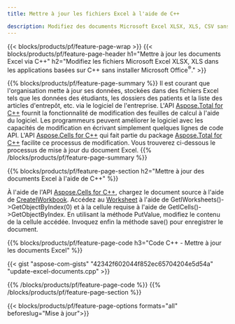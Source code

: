 ```yaml
---
title: Mettre à jour les fichiers Excel à l'aide de C++ 

description: Modifiez des documents Microsoft Excel XLSX, XLS, CSV sans installer Microsoft Office avec des applications basées sur C++.
---
```


{{< blocks/products/pf/feature-page-wrap >}}
{{< blocks/products/pf/feature-page-header h1="Mettre à jour les documents Excel via C++" h2="Modifiez les fichiers Microsoft Excel XLSX, XLS dans les applications basées sur C++ sans installer Microsoft Office<sup>&reg;</sup>." >}}

{{% blocks/products/pf/feature-page-summary %}}
Il est courant que l'organisation mette à jour ses données, stockées dans des fichiers Excel tels que les données des étudiants, les dossiers des patients et la liste des articles d'entrepôt, etc. via le logiciel de l'entreprise. L'API [Aspose.Total for C++](https://products.aspose.com/total/cpp/) fournit la fonctionnalité de modification des feuilles de calcul à l'aide du logiciel. Les programmeurs peuvent améliorer le logiciel avec les capacités de modification en écrivant simplement quelques lignes de code API. L'API [Aspose.Cells for C++](https://products.aspose.com/cells/cpp/) qui fait partie du package [Aspose.Total for C++](https://products.aspose.com/total/cpp/) facilite ce processus de modification. Vous trouverez ci-dessous le processus de mise à jour du document Excel.
{{% /blocks/products/pf/feature-page-summary  %}}

{{% blocks/products/pf/feature-page-section  h2="Mettre à jour des documents Excel à l'aide de C++" %}}

À l'aide de l'API [Aspose.Cells for C++](https://products.aspose.com/cells/cpp/), chargez le document source à l'aide de [CreateIWorkbook](https://reference.aspose.com/cells/cpp/class/aspose.cells.factory#a93f7282b976d2a001d44198dedaceee8). Accédez au [Worksheet](https://reference.aspose.com/cells/cpp/class/aspose.cells.i_worksheet) à l'aide de GetIWorksheets()->GetObjectByIndex(0) et à la cellule requise à l'aide de GetICells()->GetObjectByIndex. En utilisant la méthode PutValue, modifiez le contenu de la cellule accédée. Invoquez enfin la méthode save() pour enregistrer le document.

{{% blocks/products/pf/feature-page-code h3="Code C++ - Mettre à jour les documents Excel" %}}

{{< gist "aspose-com-gists" "42342f602044f852ec65704204e5d54a" "update-excel-documents.cpp" >}}

{{% /blocks/products/pf/feature-page-code  %}}
{{% /blocks/products/pf/feature-page-section %}}

{{< blocks/products/pf/feature-page-options formats="all" beforeslug="Mise à jour">}}